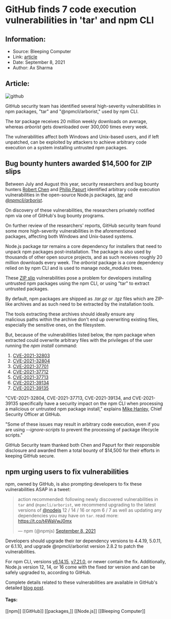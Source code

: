 # GitHub finds 7 code execution vulnerabilities in 'tar' and npm CLI
### 

## Information:
+ Source: Bleeping Computer
+ Link: [article](https://www.bleepingcomputer.com/news/security/github-finds-7-code-execution-vulnerabilities-in-tar-and-npm-cli/)
+ Date: September 8, 2021
+ Author: Ax Sharma


## Article:
![github](https://www.bleepstatic.com/content/hl-images/2021/08/18/GitHub_headpic.jpg)


GitHub security team has identified several high-severity vulnerabilities in npm packages, "tar" and "@npmcli/arborist," used by npm CLI.


The *tar* package receives 20 million weekly downloads on average, whereas *arborist* gets downloaded over 300,000 times every week.


The vulnerabilities affect both Windows and Unix-based users, and if left unpatched, can be exploited by attackers to achieve arbitrary code execution on a system installing untrusted npm packages.


Bug bounty hunters awarded $14,500 for ZIP slips
------------------------------------------------


Between July and August this year, security researchers and bug bounty hunters [Robert Chen](http://github.com/chen-robert) and [Philip Papurt](http://github.com/ginkoid) identified arbitrary code execution vulnerabilities in the open-source Node.js packages, *[tar](https://www.npmjs.com/package/tar)* and *[@npmcli/arborist](https://www.npmjs.com/package/@npmcli/arborist)*.


On discovery of these vulnerabilities, the researchers privately notified npm via one of GitHub's bug bounty programs.


On further review of the researchers' reports, GitHub security team found some more high-severity vulnerabilities in the aforementioned packages, affecting both Windows and Unix-based systems.


Node.js package *tar* remains a core dependency for installers that need to unpack npm packages post-installation. The package is also used by thousands of other open source projects, and as such receives roughly 20 million downloads every week. The *arborist* package is a core dependency relied on by npm CLI and is used to manage *node\_modules* trees.


These [ZIP slip](https://www.bleepingcomputer.com/news/security/zip-slip-vulnerability-affects-thousands-of-projects-across-multiple-ecosystems/) vulnerabilities pose a problem for developers installing untrusted npm packages using the npm CLI, or using "tar" to extract untrusted packages.


By default, npm packages are shipped as .*tar.gz* or .*tgz* files which are ZIP-like archives and as such need to be extracted by the installation tools.


The tools extracting these archives should ideally ensure any malicious paths within the archive don't end up overwriting existing files, especially the sensitive ones, on the filesystem.


But, because of the vulnerabilities listed below, the npm package when extracted could overwrite arbitrary files with the privileges of the user running the *npm install* command:


1. [CVE-2021-32803](https://github.com/npm/node-tar/security/advisories/GHSA-r628-mhmh-qjhw)
2. [CVE-2021-32804](https://github.com/npm/node-tar/security/advisories/GHSA-3jfq-g458-7qm9)
3. [CVE-2021-37701](https://github.com/npm/node-tar/security/advisories/GHSA-9r2w-394v-53qc)
4. [CVE-2021-37712](https://github.com/npm/node-tar/security/advisories/GHSA-qq89-hq3f-393p)
5. [CVE-2021-37713](https://github.com/npm/node-tar/security/advisories/GHSA-5955-9wpr-37jh)
6. [CVE-2021-39134](https://github.com/npm/arborist/security/advisories/GHSA-2h3h-q99f-3fhc)
7. [CVE-2021-39135](https://github.com/npm/arborist/security/advisories/GHSA-gmw6-94gg-2rc2)


"CVE-2021-32804, CVE-2021-37713, CVE-2021-39134, and CVE-2021-39135 specifically have a security impact on the npm CLI when processing a malicious or untrusted npm package install," explains [Mike Hanley](https://github.com/mph4), Chief Security Officer at GitHub.


"Some of these issues may result in arbitrary code execution, even if you are using *--ignore-scripts* to prevent the processing of package lifecycle scripts."


GitHub Security team thanked both Chen and Papurt for their responsible disclosure and awarded them a total bounty of $14,500 for their efforts in keeping GitHub secure.


npm urging users to fix vulnerabilities
---------------------------------------


npm, owned by GitHub, is also prompting developers to fix these vulnerabilities ASAP in a tweet:




> 
> action recommended: following newly discovered vulnerabilities in `tar` and `@npmcli/arborist`, we recommend upgrading to the latest versions of [@nodejs](https://twitter.com/nodejs?ref_src=twsrc%5Etfw) 12 / 14 / 16 or npm 6 / 7 as well as updating any dependencies you may have on `tar`. read more: <https://t.co/t4WaVwJ0mx>
> 
> 
> — npm (@npmjs) [September 8, 2021](https://twitter.com/npmjs/status/1435634361701789696?ref_src=twsrc%5Etfw)


Developers should upgrade their *tar* dependency versions to 4.4.19, 5.0.11, or 6.1.10, and upgrade @npmcli/arborist version 2.8.2 to patch the vulnerabilities.


For npm CLI, versions [v6.14.15](https://github.com/npm/cli/releases/tag/v6.14.15), [v7.21.0](https://github.com/npm/cli/releases/tag/v7.21.0), or newer contain the fix. Additionally, Node.js version 12, 14, or 16 come with the fixed *tar* version and can be safely upgraded to, according to GitHub.


Complete details related to these vulnerabilities are available in GitHub's detailed [blog post](https://github.blog/2021-09-08-github-security-update-vulnerabilities-tar-npmcli-arborist/).




#### Tags:
[[npm]] [[GitHub]] [[packages,]] [[Node.js]] [[Bleeping Computer]]
